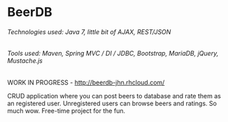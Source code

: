 BeerDB
===========

###### Technologies used: Java 7, little bit of AJAX, REST/JSON
###### Tools used: Maven, Spring MVC / DI / JDBC, Bootstrap, MariaDB, jQuery, Mustache.js


WORK IN PROGRESS - http://beerdb-jhn.rhcloud.com/

CRUD application where you can post beers to database and rate them as an registered user.
Unregistered users can browse beers and ratings. So much wow. Free-time project for the fun.